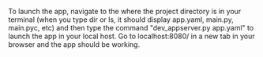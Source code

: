 To launch the app, navigate to the where the project directory is in your terminal (when you type dir or ls, it should display app.yaml, main.py, main.pyc, etc) and then type the command "dev_appserver.py app.yaml" to launch the app in your local host. Go to localhost:8080/ in a new tab in your browser and the app should be working.